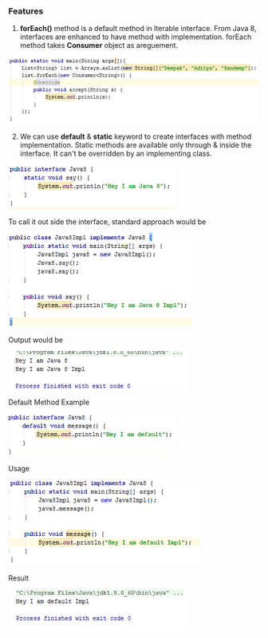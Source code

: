 ### Features

1. **forEach()** method is a default method in Iterable interface. From Java 8, interfaces are enhanced to have method with implementation. forEach method takes **Consumer** object as areguement.

![For Each](https://github.com/deepakmotlani/Notes/blob/master/Java-8/images/for-each.PNG)

2. We can use **default** & **static** keyword to create interfaces with method implementation. 
Static methods are available only through & inside the interface. It can't be overridden by an implementing class.

![](https://github.com/deepakmotlani/Notes/blob/master/Java-8/images/interface-static-method.PNG)

To call it out side the interface, standard approach would be

![](https://github.com/deepakmotlani/Notes/blob/master/Java-8/images/interface-static-method-usage.PNG)

Output would be

![](https://github.com/deepakmotlani/Notes/blob/master/Java-8/images/interface-static-method-usage-result.PNG)

Default Method Example

![](https://github.com/deepakmotlani/Notes/blob/master/Java-8/images/interface-default-method.PNG)

Usage

![](https://github.com/deepakmotlani/Notes/blob/master/Java-8/images/interface-default-method-usage.PNG)

Result

![](https://github.com/deepakmotlani/Notes/blob/master/Java-8/images/interface-default-method-usage-result.PNG)
